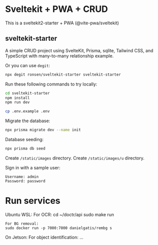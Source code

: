 # Sveltekit + PWA + CRUD
This is a sveltekit2-starter + PWA (@vite-pwa/sveltekit)


## sveltekit-starter

A simple CRUD project using SvelteKit, Prisma, sqlite, Tailwind CSS, and TypeScript with many-to-many relationship example.

Or you can use `degit`:

```bash
npx degit ronsen/sveltekit-starter sveltekit-starter
```

Run these following commands to try locally:

```bash
cd sveltekit-starter
npm install
npm run dev
```

```bash
cp .env.example .env
```

Migrate the database:

```bash
npx prisma migrate dev --name init
```

Database seeding:

```bash
npx prisma db seed
```

Create `/static/images` directory.
Create `/static/images/u` directory.

Sign in with a sample user:

```
Username: admin
Password: password
```


# Run services
Ubuntu WSL:
    For OCR:
    cd ~/doctr/api
    sudo make run

    For BG removal:
    sudo docker run -p 7000:7000 danielgatis/rembg s

On Jetson:
    For object identification:
    ...

